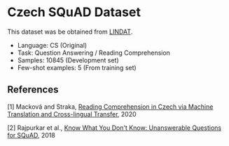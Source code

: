 # Czech SQuAD Dataset 

This dataset was be obtained from [LINDAT](https://lindat.mff.cuni.cz/repository/xmlui/handle/11234/1-3249).

- Language: CS (Original)
- Task: Question Answering / Reading Comprehension
- Samples: 10845 (Development set)
- Few-shot examples: 5 (From training set)

## References

[1] Macková and Straka, [Reading Comprehension in Czech via Machine Translation and Cross-lingual Transfer](https://arxiv.org/abs/2007.01667), 2020

[2] Rajpurkar et al., [Know What You Don't Know: Unanswerable Questions for SQuAD](https://arxiv.org/abs/1806.03822), 2018

